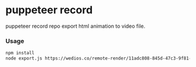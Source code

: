 # puppeteer record

puppeteer record repo export html animation to video file.

### Usage

```sh
npm install
node export.js https://wedios.co/remote-render/11adc808-845d-47c3-9f81-5230eb96b6f7 render.webm 1280x720 10s
```
